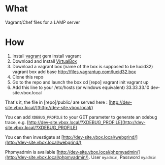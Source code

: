 What
====
Vagrant/Chef files for a LAMP server

How
===
1. Install [vagrant](http://vagrantup.com/)
    gem install vagrant
2. Download and Install [VirtualBox](http://www.virtualbox.org/)
3. Download a vagrant box (name of the box is supposed to be lucid32)
    vagrant box add base http://files.vagrantup.com/lucid32.box
4. Clone this repo
5. Go to the repo and launch the box
    cd [repo]
    vagrant init
    vagrant up
6. Add this line to your /etc/hosts (or windows equivalent)
    33.33.33.10 dev-site.vbox.local

That's it, the file in [repo]/public/ are served here : [http://dev-site.vbox.local/](http://dev-site.vbox.local/)

You can add `XDEBUG_PROFILE` to your GET parameter to generate an xdebug trace, e.g. [http://dev-site.vbox.local/?XDEBUG_PROFILE](http://dev-site.vbox.local/?XDEBUG_PROFILE)

You can then investigate at [http://dev-site.vbox.local/webgrind/](http://dev-site.vbox.local/webgrind/)

Phpmyadmin is available [http://dev-site.vbox.local/phpmyadmin/](http://dev-site.vbox.local/phpmyadmin/). User `myadmin`, Password `myadmin`
